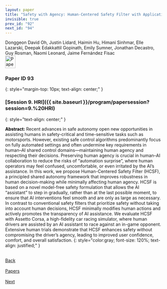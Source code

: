 ```yaml
---
layout: paper
title: "Safety with Agency: Human-Centered Safety Filter with Application to AI-Assisted Motorsports"
invisible: true
prev_id: "92"
next_id: "94"
---
```

<div class="paper-authors">
  <div class="paper-author-box">
    <div class="paper-author-name">Donggeon David Oh, Justin Lidard, Haimin Hu, Himani Sinhmar, Elle Lazarski, Deepak Edakkattil Gopinath, Emily Sumner, Jonathan Decastro, Guy Rosman, Naomi Leonard, Jaime Fernández Fisac</div>
    <div class="paper-author-uni"></div>
  </div>
</div>

<div class="paper-pdf">
  <div>
    <a href="https://www.roboticsproceedings.org/rss21/p093.pdf" title="Download PDF" target="_blank">
      <img src="{{ site.baseurl }}/images/paper_link_cardinal_red.png" alt="Paper PDF" width="33" height="40" />
    </a>
  </div>
</div>

### Paper ID 93
{: style="margin-top: 10px; text-align: center;" }

### [Session 9. HRI]({{ site.baseurl }}/program/papersession?session=9.%20HRI)
{: style="text-align: center;" }

<b style="color: black;">Abstract: </b>Recent advances in safe autonomy open new opportunities in assisting humans in safety-critical and time-sensitive tasks such as motorsports. However, existing safe control algorithms predominantly focus on fully automated settings and often undermine key requirements in human–AI shared control domains—maintaining human agency and respecting their decisions. Preserving human agency is crucial in human–AI collaboration to reduce the risks of “automation surprise”, where human operators may feel confused, uncomfortable, or even irritated by the AI’s assistance. In this work, we propose Human-Centered Safety Filter (HCSF), a principled shared autonomy framework that improves robustness in human decision-making while minimally affecting human agency. HCSF is based on a novel model-free safety formulation that allows the AI “assistant” to step in gradually, rather than at the last possible moment, to ensure that AI interventions feel smooth and are only as large as necessary. In contrast to conventional safety filters that prioritize safety without taking into account human decisions, HCSF minimally modifies human actions and actively promotes the transparency of AI assistance. We evaluate HCSF with Assetto Corsa, a high-fidelity car racing simulator, where human drivers are assisted by an AI assistant to race against an in-game opponent. Extensive human trials demonstrate that HCSF enhances safety without compromising the driver’s agency, leading to improved user confidence, comfort, and overall satisfaction.
{: style="color:gray; font-size: 120%; text-align: justified;" }

<div class="paper-menu">
  <div class="paper-menu-inner">
    <a href="{{ site.baseurl }}/program/papers/92/" title="Previous Paper">
            <div class="paper-menu-icon">
                <i class="fa fa-chevron-left"></i><br>
                <span class="paper-menu-label">Back</span>
            </div>
        </a>
    <a href="{{ site.baseurl }}/program/papers" title="All Papers">
      <div class="paper-menu-icon">
        <i class="fa fa-list"></i><br>
        <span class="paper-menu-label">Papers</span>
      </div>
    </a>
    <a href="{{ site.baseurl }}/program/papers/94/" title="Next Paper">
            <div class="paper-menu-icon">
                <i class="fa fa-chevron-right"></i><br>
                <span class="paper-menu-label">Next</span>
            </div>
        </a>
  </div>
</div>
